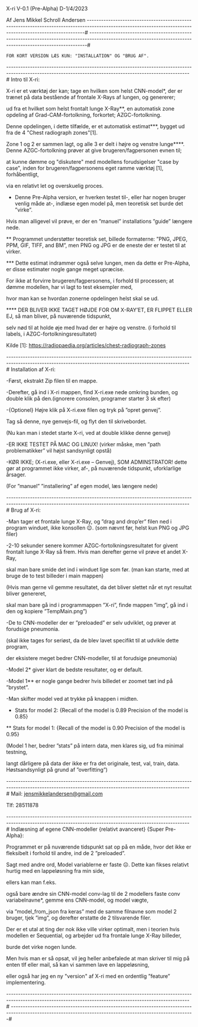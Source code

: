 X-ri 	V-0.1	 (Pre-Alpha) 		D-1/4/2023


Af Jens Mikkel Schroll Andersen
-----------------------------------------------------------------------------------------------------------------------------------------------------------#
-----------------------------------------------------------------------------------------------------------------------------------------------------------#

	FOR KORT VERSION LÆS KUN: "INSTALLATION" OG "BRUG AF".
 
-----------------------------------------------------------------------------------------------------------------------------------------------------------#
	Intro til X-ri:



X-ri er et værktøj der kan; tage en hvilken som helst CNN-model*, der er trænet på data bestående af frontale X-Rays af lungen, og genererer;
 
ud fra et hvilket som helst frontalt lunge X-Ray**, en automatisk zone opdeling af Grad-CAM-fortolkning, forkortet; AZGC-fortolkning.



Denne opdelingen, i dette tilfælde, er et automatisk estimat***, bygget ud fra de 4 "Chest radiograph zones"[1]. 

Zone 1 og 2 er sammen lagt, og alle 3 er delt i højre og venstre lunge****. Denne AZGC-fortolkning prøver at give brugeren/fagpersonen evnen til; 

at kunne dømme og "diskutere" med modellens forudsigelser "case by case", inden for brugeren/fagpersonens eget ramme værktøj [1], forhåbentligt, 

via en relativt let og overskuelig proces.  





* Denne Pre-Alpha version, er hverken testet til-, eller har nogen bruger venlig måde at-, indlæse egen model på, men teoretisk set burde det ”virke”.

Hvis man alligevel vil prøve, er der en ”manuel” installations ”guide” længere nede.
  
** Programmet understøtter teoretisk set, billede formaterne: ”PNG, JPEG, PPM, GIF, TIFF, and BM”, men PNG og JPG er de eneste der er testet til at virker.

  
*** Dette estimat indrammer også selve lungen, men da dette er Pre-Alpha, er disse estimater nogle gange meget upræcise. 

For ikke at forvirre brugeren/fagpersonens, i forhold til processen; at dømme modellen, har vi lagt to test eksempler med, 

hvor man kan se hvordan zonerne opdelingen helst skal se ud.  
     
**** DER BLIVER IKKE TAGET HØJDE FOR OM X-RAY’ET, ER FLIPPET ELLER EJ, så man bliver, på nuværende tidspunkt, 

selv nød til at holde øje med hvad der er højre og venstre. (i forhold til labels, i AZGC-fortolkningsresultatet) 

Kilde [1]: https://radiopaedia.org/articles/chest-radiograph-zones

-----------------------------------------------------------------------------------------------------------------------------------------------------------#
	Installation af X-ri:


 
-Først, ekstrakt Zip filen til en mappe. 

-Derefter, gå ind i X-ri mappen, find X-ri.exe nede omkring bunden, og double klik på den.(ignorere consolen, programer starter 3 sk efter)

-{Optionel} Højre klik på X-ri.exe filen og tryk på ”opret genvej”.

 Tag så denne, nye genvejs-fil, og flyt den til skrivebordet.

 (Nu kan man i stedet starte X-ri, ved at double klikke denne genvej) 

  

-ER IKKE TESTET PÅ MAC OG LINUX! (virker måske, men ”path problematikker” vil højst sandsynligt opstå)

-KØR IKKE; (X-ri.exe, eller X-ri.exe – Genvej), SOM ADMINSTRATOR! dette gør at programmet ikke virker, af-, på nuværende tidspunkt, uforklarlige årsager.

(For ”manuel” ”installering” af egen model, læs længere nede)

-----------------------------------------------------------------------------------------------------------------------------------------------------------#
	Brug af X-ri:


 
-Man tager et frontale lunge X-Ray, og ”drag and drop’er” filen ned i program winduet, ikke konsollen 😉. (som nævnt før, helst kun PNG og JPG filer)
 
-2-10 sekunder senere kommer AZGC-fortolkningsresultatet for givent frontalt lunge X-Ray så frem. Hvis man derefter gerne vil prøve et andet X-Ray,
 
skal man bare smide det ind i winduet lige som før. (man kan starte, med at bruge de to test billeder i main mappen)
 
(Hvis man gerne vil gemme resultatet, da det bliver slettet når et nyt resultat bliver genereret, 

skal man bare gå ind i programmappen ”X-ri”, finde mappen ”img”, gå ind i den og kopiere ”TempMain.png”)

 

-De to CNN-modeller der er ”preloaded” er selv udviklet, og prøver at forudsige pneumonia.
 
(skal ikke tages for seriøst, da de blev lavet specifikt til at udvikle dette program,
 
der eksistere meget bedrer CNN-modeller, til at forudsige pneumonia)



-Model 2* giver klart de bedste resultater, og er default.


-Model 1** er nogle gange bedrer hvis billedet er zoomet tæt ind på ”brystet”.


-Man skifter model ved at trykke på knappen i midten.



* Stats for model 2: {Recall of the model is 0.89 Precision of the model is 0.85}


** Stats for model 1: {Recall of the model is 0.90 Precision of the model is 0.95}

 
(Model 1 her, bedrer ”stats” på intern data, men klares sig, ud fra minimal testning, 

langt dårligere på data der ikke er fra det originale, test, val, train, data. Høstsandsynligt på grund af ”overfitting”) 

 
-----------------------------------------------------------------------------------------------------------------------------------------------------------#
Mail: jensmikkelandersen@gmail.com

 
Tlf: 28511878 

-----------------------------------------------------------------------------------------------------------------------------------------------------------#
	Indlæsning af egene CNN-modeller {relativt avanceret} {Super Pre-Alpha}:



Programmet er på nuværende tidspunkt sat op på en måde, hvor det ikke er fleksibelt i forhold til andre, ind de 2 ”preloaded”. 


Sagt med andre ord, Model variablerne er faste ☹. Dette kan fikses relativt hurtig med en lappeløsning fra min side,

ellers kan man f.eks. 

også bare ændre sin CNN-model conv-lag til de 2 modellers faste conv variabelnavne*, gemme ens CNN-model, og model vægte,

via ”model_from_json fra keras” med de samme filnavne som model 2 bruger, tjek ”img”, og derefter erstatte de 2 tilsvarende filer. 


Der er et utal at ting der nok ikke ville virker optimalt, men i teorien hvis modellen er Sequential, og arbejder ud fra frontale lunge X-Ray billeder,
 
burde det virke nogen lunde. 


Men hvis man er så opsat, vil jeg heller anbefalede at man skriver til mig på enten tlf eller mail, så kan vi sammen lave en lappeløsning, 

eller også har jeg en ny "version" af X-ri med en ordentlig ”feature” implementering. 

-----------------------------------------------------------------------------------------------------------------------------------------------------------#
-----------------------------------------------------------------------------------------------------------------------------------------------------------#
